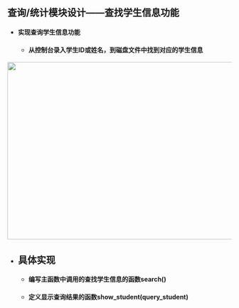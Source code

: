 ## 查询/统计模块设计——查找学生信息功能
- #### 实现查询学生信息功能
  - #### 从控制台录入学生ID或姓名，到磁盘文件中找到对应的学生信息
<img src='https://user-images.githubusercontent.com/99107924/187431785-950ed0a7-41a9-4078-9e02-a9013d7ff4ad.png' width='1015px' height='400px'>

- ## 具体实现
  - #### 编写主函数中调用的查找学生信息的函数search()
  - #### 定义显示查询结果的函数show_student(query_student)
  
